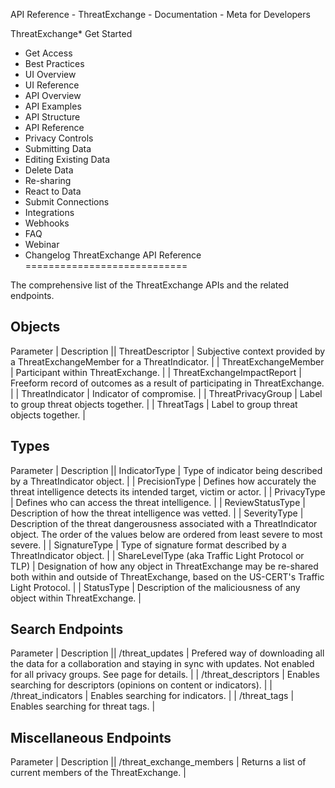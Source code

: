 
API Reference - ThreatExchange - Documentation - Meta for Developers










ThreatExchange* Get Started
* Get Access
* Best Practices
* UI Overview
* UI Reference
* API Overview
* API Examples
* API Structure
* API Reference
* Privacy Controls
* Submitting Data
* Editing Existing Data
* Delete Data
* Re-sharing
* React to Data
* Submit Connections
* Integrations
* Webhooks
* FAQ
* Webinar
* Changelog
ThreatExchange API Reference
============================


The comprehensive list of the ThreatExchange APIs and the related endpoints.


Objects
-------




 Parameter | 
 Description
  || ThreatDescriptor | Subjective context provided by a ThreatExchangeMember for a ThreatIndicator. |
| ThreatExchangeMember | Participant within ThreatExchange. |
| ThreatExchangeImpactReport | Freeform record of outcomes as a result of participating in ThreatExchange. |
| ThreatIndicator | Indicator of compromise. |
| ThreatPrivacyGroup | Label to group threat objects together. |
| ThreatTags | Label to group threat objects together. |

Types
-----




 
 Parameter
  | 
 Description
  || IndicatorType | Type of indicator being described by a ThreatIndicator object. |
| PrecisionType | Defines how accurately the threat intelligence detects its intended target, victim or actor. |
| PrivacyType | Defines who can access the threat intelligence. |
| ReviewStatusType | Description of how the threat intelligence was vetted. |
| SeverityType | Description of the threat dangerousness associated with a ThreatIndicator object. The order of the values below are ordered from least severe to most severe. |
| SignatureType | Type of signature format described by a ThreatIndicator object. |
| ShareLevelType (aka Traffic Light Protocol or TLP) | Designation of how any object in ThreatExchange may be re-shared both within and outside of ThreatExchange, based on the US-CERT's Traffic Light Protocol. |
| StatusType | Description of the maliciousness of any object within ThreatExchange. |

Search Endpoints
----------------




 
 Parameter
  | 
 Description
  || /threat\_updates | Prefered way of downloading all the data for a collaboration and staying in sync with updates. Not enabled for all privacy groups. See page for details. |
| /threat\_descriptors | Enables searching for descriptors (opinions on content or indicators). |
| /threat\_indicators | Enables searching for indicators. |
| /threat\_tags | Enables searching for threat tags. |

Miscellaneous Endpoints
-----------------------




 
 Parameter
  | 
 Description
  || /threat\_exchange\_members | Returns a list of current members of the ThreatExchange. |

































 
